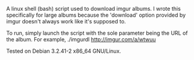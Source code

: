 A linux shell (bash) script used to download imgur albums. I wrote this specifically for 
large albums because the 'download' option provided by imgur doesn't always work
like it's supposed to.

To run, simply launch the script with the sole parameter being the URL of the
album. For example, ./imgurdl http://imgur.com/a/wtwuu


Tested on Debian 3.2.41-2 x86_64 GNU/Linux.
